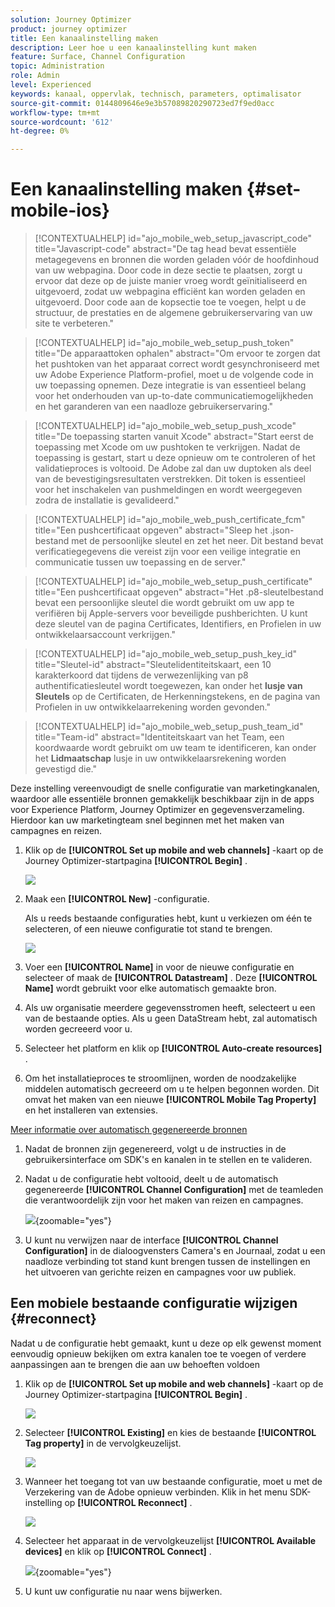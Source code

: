 ```yaml
---
solution: Journey Optimizer
product: journey optimizer
title: Een kanaalinstelling maken
description: Leer hoe u een kanaalinstelling kunt maken
feature: Surface, Channel Configuration
topic: Administration
role: Admin
level: Experienced
keywords: kanaal, oppervlak, technisch, parameters, optimalisator
source-git-commit: 0144809646e9e3b57089820290723ed7f9ed0acc
workflow-type: tm+mt
source-wordcount: '612'
ht-degree: 0%

---
```


# Een kanaalinstelling maken {#set-mobile-ios}

>[!CONTEXTUALHELP]
>id="ajo_mobile_web_setup_javascript_code"
>title="Javascript-code"
>abstract="De tag head bevat essentiële metagegevens en bronnen die worden geladen vóór de hoofdinhoud van uw webpagina. Door code in deze sectie te plaatsen, zorgt u ervoor dat deze op de juiste manier vroeg wordt geïnitialiseerd en uitgevoerd, zodat uw webpagina efficiënt kan worden geladen en uitgevoerd. Door code aan de kopsectie toe te voegen, helpt u de structuur, de prestaties en de algemene gebruikerservaring van uw site te verbeteren."

>[!CONTEXTUALHELP]
>id="ajo_mobile_web_setup_push_token"
>title="De apparaattoken ophalen"
>abstract="Om ervoor te zorgen dat het pushtoken van het apparaat correct wordt gesynchroniseerd met uw Adobe Experience Platform-profiel, moet u de volgende code in uw toepassing opnemen. Deze integratie is van essentieel belang voor het onderhouden van up-to-date communicatiemogelijkheden en het garanderen van een naadloze gebruikerservaring."

>[!CONTEXTUALHELP]
>id="ajo_mobile_web_setup_push_xcode"
>title="De toepassing starten vanuit Xcode"
>abstract="Start eerst de toepassing met Xcode om uw pushtoken te verkrijgen. Nadat de toepassing is gestart, start u deze opnieuw om te controleren of het validatieproces is voltooid. De Adobe zal dan uw duptoken als deel van de bevestigingsresultaten verstrekken. Dit token is essentieel voor het inschakelen van pushmeldingen en wordt weergegeven zodra de installatie is gevalideerd."

>[!CONTEXTUALHELP]
>id="ajo_mobile_web_push_certificate_fcm"
>title="Een pushcertificaat opgeven"
>abstract="Sleep het .json-bestand met de persoonlijke sleutel en zet het neer. Dit bestand bevat verificatiegegevens die vereist zijn voor een veilige integratie en communicatie tussen uw toepassing en de server."

>[!CONTEXTUALHELP]
>id="ajo_mobile_web_setup_push_certificate"
>title="Een pushcertificaat opgeven"
>abstract="Het .p8-sleutelbestand bevat een persoonlijke sleutel die wordt gebruikt om uw app te verifiëren bij Apple-servers voor beveiligde pushberichten. U kunt deze sleutel van de pagina Certificates, Identifiers, en Profielen in uw ontwikkelaarsaccount verkrijgen."

>[!CONTEXTUALHELP]
>id="ajo_mobile_web_setup_push_key_id"
>title="Sleutel-id"
>abstract="Sleutelidentiteitskaart, een 10 karakterkoord dat tijdens de verwezenlijking van p8 authentificatiesleutel wordt toegewezen, kan onder het **lusje van Sleutels** op de Certificaten, de Herkenningstekens, en de pagina van Profielen in uw ontwikkelaarrekening worden gevonden."

>[!CONTEXTUALHELP]
>id="ajo_mobile_web_setup_push_team_id"
>title="Team-id"
>abstract="Identiteitskaart van het Team, een koordwaarde wordt gebruikt om uw team te identificeren, kan onder het **Lidmaatschap** lusje in uw ontwikkelaarsrekening worden gevestigd die."

Deze instelling vereenvoudigt de snelle configuratie van marketingkanalen, waardoor alle essentiële bronnen gemakkelijk beschikbaar zijn in de apps voor Experience Platform, Journey Optimizer en gegevensverzameling. Hierdoor kan uw marketingteam snel beginnen met het maken van campagnes en reizen.

1. Klik op de **[!UICONTROL Set up mobile and web channels]** -kaart op de Journey Optimizer-startpagina **[!UICONTROL Begin]** .

   ![](assets/guided-setup-config-1.png)

1. Maak een **[!UICONTROL New]** -configuratie.

   Als u reeds bestaande configuraties hebt, kunt u verkiezen om één te selecteren, of een nieuwe configuratie tot stand te brengen.

   ![](assets/guided-setup-config-2.png)

1. Voer een **[!UICONTROL Name]** in voor de nieuwe configuratie en selecteer of maak de **[!UICONTROL Datastream]** . Deze **[!UICONTROL Name]** wordt gebruikt voor elke automatisch gemaakte bron.

1. Als uw organisatie meerdere gegevensstromen heeft, selecteert u een van de bestaande opties. Als u geen DataStream hebt, zal automatisch worden gecreeerd voor u.

1. Selecteer het platform en klik op **[!UICONTROL Auto-create resources]** .

1. Om het installatieproces te stroomlijnen, worden de noodzakelijke middelen automatisch gecreeerd om u te helpen begonnen worden. Dit omvat het maken van een nieuwe **[!UICONTROL Mobile Tag Property]** en het installeren van extensies.

[Meer informatie over automatisch gegenereerde bronnen](set-mobile-config.md#auto-create-resources)

1. Nadat de bronnen zijn gegenereerd, volgt u de instructies in de gebruikersinterface om SDK&#39;s en kanalen in te stellen en te valideren.

1. Nadat u de configuratie hebt voltooid, deelt u de automatisch gegenereerde **[!UICONTROL Channel Configuration]** met de teamleden die verantwoordelijk zijn voor het maken van reizen en campagnes.

   ![](assets/guided-setup-config-ios-8.png){zoomable="yes"}

1. U kunt nu verwijzen naar de interface **[!UICONTROL Channel Configuration]** in de dialoogvensters Camera&#39;s en Journaal, zodat u een naadloze verbinding tot stand kunt brengen tussen de instellingen en het uitvoeren van gerichte reizen en campagnes voor uw publiek.

## Een mobiele bestaande configuratie wijzigen {#reconnect}

Nadat u de configuratie hebt gemaakt, kunt u deze op elk gewenst moment eenvoudig opnieuw bekijken om extra kanalen toe te voegen of verdere aanpassingen aan te brengen die aan uw behoeften voldoen

1. Klik op de **[!UICONTROL Set up mobile and web channels]** -kaart op de Journey Optimizer-startpagina **[!UICONTROL Begin]** .

   ![](assets/guided-setup-config-1.png)

1. Selecteer **[!UICONTROL Existing]** en kies de bestaande **[!UICONTROL Tag property]** in de vervolgkeuzelijst.

   ![](assets/guided-setup-config-ios-9.png)

1. Wanneer het toegang tot van uw bestaande configuratie, moet u met de Verzekering van de Adobe opnieuw verbinden. Klik in het menu SDK-instelling op **[!UICONTROL Reconnect]** .

   ![](assets/guided-setup-config-ios-10.png)

1. Selecteer het apparaat in de vervolgkeuzelijst **[!UICONTROL Available devices]** en klik op **[!UICONTROL Connect]** .

   ![](assets/guided-setup-config-ios-11.png){zoomable="yes"}

1. U kunt uw configuratie nu naar wens bijwerken.

